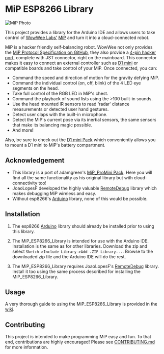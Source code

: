 # MiP ESP8266 Library
![MiP Photo](https://github.com/WowWeeLabs/MiP-BLE-Protocol/blob/master/Images/MiP.png)<br>

This project provides a library for the Arduino IDE and allows users to take control of [WowWee Labs'](https://github.com/WowWeeLabs/)  [MiP](https://wowwee.com/mip) and turn it into a cloud-connected robot.

MiP is a hacker friendly self-balancing robot. WowWee not only provides the [MiP Protocol Specification on GitHub](https://github.com/WowWeeLabs/MiP-BLE-Protocol), they also provide a [4-pin hacker port](https://cdn.sparkfun.com/assets/learn_tutorials/2/8/5/HackingPortAnnotated.png), complete with JST connector, right on the mainboard. This connector makes it easy to connect an external controller such as [D1 mini](https://wiki.wemos.cc/products:d1:d1_mini) or compatible boards and take control of your MiP. Once connected, you can:
* Command the speed and direction of motion for the gravity defying MiP.
* Command the individual control (on, off, blink) of the 4 LED eye segments on the head.
* Take full control of the RGB LED in MiP's chest.
* Command the playback of sound lists using the >100 built-in sounds.
* Use the head mounted IR sensors to read 'radar' distance measurements or detected user hand gestures.
* Detect user claps with the built-in microphone.
* Detect the MiP's current pose via its inertial sensors, the same sensors that make its balancing magic possible.
* And more!

Also, be sure to check out the [D1 mini Pack](https://github.com/Tiogaplanet/MiP_D1-mini-Pack) which conveniently allows you to mount a D1 mini to MiP's battery compartment.

## Acknowledgement
* This library is a port of adamgreen's [MiP_ProMini Pack](https://github.com/adamgreen/MiP_ProMini-Pack).  Here you will find all the  same functionality as his original library but with cloud-connectivity too!<br>
* JoaoLopesF developed the highly valuable [RemoteDebug](https://github.com/JoaoLopesF/RemoteDebug) library which makes debugging MiP wireless and easy.
* Without esp8266's [Arduino](https://github.com/esp8266/Arduino) library, none of this would be possible.

## Installation
1. The esp8266 [Arduino](https://github.com/esp8266/Arduino) library should already be installed prior to using this library.

2. The MiP_ESP8266_Library is intended for use with the Arduino IDE.  Installation is the same as for other libraries.  Download the zip and select `Sketch->Include Library->Add .ZIP Library...`.  Browse to the downloaded zip file and the Arduino IDE will do the rest.

3. The MiP_ESP8266_Library requires JoaoLopesF's [RemoteDebug](https://github.com/JoaoLopesF/RemoteDebug) library.  Install it too using the same process described for installing the MiP_ESP8266_Library.

## Usage
A very thorough guide to using the MiP_ESP8266_Library is provided in the [wiki](https://github.com/Tiogaplanet/MiP_ESP8266_Library/wiki).

## Contributing
This project is intended to make programming MiP easy and fun.  To that end, contributions are highly encouraged!  Please see [CONTRIBUTING.md](https://github.com/Tiogaplanet/MiP_ESP8266_Library/blob/master/CONTRIBUTING.md) for more information.
